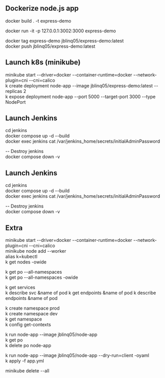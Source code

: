 
## Dockerize node.js app 
docker build . -t express-demo    

docker run -it -p 127.0.0.1:3002:3000 express-demo  

docker tag express-demo jblinq05/express-demo:latest  
docker push jblinq05/express-demo:latest  

## Launch k8s (minikube)
minikube start --driver=docker --container-runtime=docker --network-plugin=cni --cni=calico   
k create deployment node-app --image jblinq05/express-demo:latest --replicas 2  
k expose deployment node-app --port 5000 --target-port 3000 --type NodePort  

## Launch Jenkins
cd jenkins  
docker compose up -d --build  
docker exec jenkins cat /var/jenkins_home/secrets/initialAdminPassword  

-- Destroy jenkins  
docker compose down -v

## Launch Jenkins
cd jenkins  
docker compose up -d --build  
docker exec jenkins cat /var/jenkins_home/secrets/initialAdminPassword  

-- Destroy jenkins  
docker compose down -v

## Extra
minikube start --driver=docker --container-runtime=docker --network-plugin=cni --cni=calico  
minikube node add --worker  
alias k=kubectl  
k get nodes -owide  

k get po --all-namespaces   
k get po --all-namespaces -owide  

k get services  
k describe svc &name of pod
k get endpoints &name of pod
k describe endpoints &name of pod


k create namespace prod  
k create namespace dev  
k get namespace  
k config get-contexts  

k run node-app --image jblinq05/node-app  
k get po  
k delete po node-app  

k run node-app --image jblinq05/node-app --dry-run=client -oyaml  
k apply -f app.yml  

minikube delete --all

